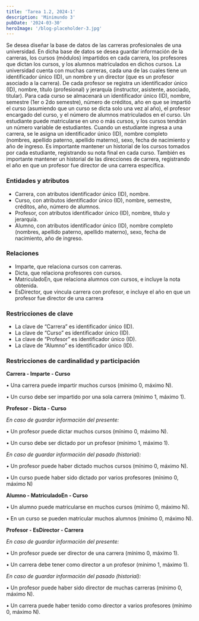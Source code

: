 ```yaml
---
title: 'Tarea 1.2, 2024-1'
description: 'Minimundo 3'
pubDate: '2024-03-30'
heroImage: '/blog-placeholder-3.jpg'
---
```


Se desea diseñar la base de datos de las carreras profesionales de una universidad. En
dicha base de datos se desea guardar información de la carreras, los cursos (módulos)
impartidos en cada carrera, los profesores que dictan los cursos, y los alumnos
matriculados en dichos cursos. La universidad cuenta con muchas carreras, cada una
de las cuales tiene un identificador único (ID), un nombre y un director (que es un
profesor asociado a la carrera). De cada profesor se registra un identificador único
(ID), nombre, título (profesional) y jerarquía (instructor, asistente, asociado, titular).
Para cada curso se almacenará un identificador único (ID), nombre, semestre (1er o
2do semestre), número de créditos, año en que se impartió el curso (asumiendo que
un curso se dicta solo una vez al año), el profesor encargado del curso, y el número de
alumnos matriculados en el curso. Un estudiante puede matricularse en uno o más
cursos, y los cursos tendrán un número variable de estudiantes. Cuando un estudiante
ingresa a una carrera, se le asigna un identificador único (ID), nombre completo
(nombres, apellido paterno, apellido materno), sexo, fecha de nacimiento y año de
ingreso. Es importante mantener un historial de los cursos tomados por cada
estudiante, registrando su nota final en cada curso. También es importante mantener
un historial de las direcciones de carrera, registrando el año en que un profesor fue
director de una carrera específica.

### Entidades y atributos
- Carrera, con atributos identificador único (ID), nombre.
- Curso, con atributos identificador único (ID), nombre, semestre, créditos, año, número de alumnos.
- Profesor, con atributos identificador único (ID), nombre, título y jerarquía.
- Alumno, con atributos identificador único (ID), nombre completo (nombres, apellido paterno, apellido materno), sexo, fecha de nacimiento, año de ingreso.
### Relaciones
- Imparte, que relaciona cursos con carreras.
- Dicta, que relaciona profesores con cursos.
- MatriculadoEn, que relaciona alumnos con cursos, e incluye la nota obtenida.
- EsDirector, que vincula carrera con profesor, e incluye el año en que un profesor fue director de una carrera
### Restricciones de clave
- La clave de “Carrera” es identificador único (ID).
- La clave de “Curso” es identificador único (ID).
- La clave de “Profesor” es identificador único (ID).
- La clave de “Alumno” es identificador único (ID).
### Restricciones de cardinalidad y participación
**Carrera - Imparte - Curso**

• Una carrera puede impartir muchos cursos
(mínimo 0, máximo N).

• Un curso debe ser impartido por una sola carrera
(mínimo 1, máximo 1).

**Profesor - Dicta - Curso**

*En caso de guardar información del presente:*

• Un profesor puede dictar muchos cursos (mínimo 0, máximo N).

• Un curso debe ser dictado por un profesor (mínimo 1, máximo
1).

*En caso de guardar información del pasado (historial):*

• Un profesor puede haber dictado muchos cursos (mínimo 0,
máximo N).

• Un curso puede haber sido dictado por varios profesores
(mínimo 0, máximo N)

**Alumno - MatriculadoEn - Curso**

• Un alumno puede matricularse en muchos cursos
(mínimo 0, máximo N).

• En un curso se pueden matricular muchos alumnos
(mínimo 0, máximo N).

**Profesor - EsDirector - Carrera**

*En caso de guardar información del presente:*

• Un profesor puede ser director de una carrera (mínimo 0,
máximo 1).

• Un carrera debe tener como director a un profesor (mínimo 1,
máximo 1).

*En caso de guardar información del pasado (historial):*

• Un profesor puede haber sido director de muchas carreras
(mínimo 0, máximo N).

• Un carrera puede haber tenido como director a varios
profesores (mínimo 0, máximo N).